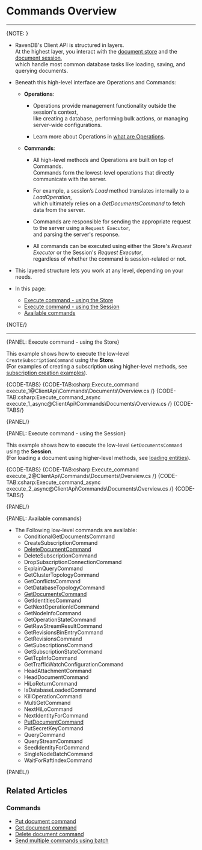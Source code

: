 # Commands Overview
---

{NOTE: }

* RavenDB's Client API is structured in layers.  
  At the highest layer, you interact with the [document store](../../client-api/what-is-a-document-store) and the [document session](../../client-api/session/what-is-a-session-and-how-does-it-work),  
  which handle most common database tasks like loading, saving, and querying documents.

* Beneath this high-level interface are Operations and Commands:

    * **Operations**:

        * Operations provide management functionality outside the session's context,  
          like creating a database, performing bulk actions, or managing server-wide configurations.

        * Learn more about Operations in [what are Operations](../../client-api/operations/what-are-operations).

    * **Commands**:

        * All high-level methods and Operations are built on top of Commands.  
          Commands form the lowest-level operations that directly communicate with the server.

        * For example, a session’s _Load_ method translates internally to a _LoadOperation_,  
          which ultimately relies on a _GetDocumentsCommand_ to fetch data from the server.

        * Commands are responsible for sending the appropriate request to the server using a `Request Executor`,  
          and parsing the server's response.

        * All commands can be executed using either the Store's _Request Executor_ or the Session's _Request Executor_,  
          regardless of whether the command is session-related or not.

* This layered structure lets you work at any level, depending on your needs.

* In this page:
    * [Execute command - using the Store](../../client-api/commands/overview#execute-command---using-the-store)
    * [Execute command - using the Session](../../client-api/commands/overview#execute-command---using-the-session)
    * [Available commands](../../client-api/commands/overview#available-commands)

{NOTE/}

---

{PANEL: Execute command - using the Store}

This example shows how to execute the low-level `CreateSubscriptionCommand` using the **Store**.  
(For examples of creating a subscription using higher-level methods, see [subscription creation examples](../../client-api/data-subscriptions/creation/examples)).

{CODE-TABS}
{CODE-TAB:csharp:Execute_command execute_1@ClientApi\Commands\Documents\Overview.cs /}
{CODE-TAB:csharp:Execute_command_async execute_1_async@ClientApi\Commands\Documents\Overview.cs /}
{CODE-TABS/}

{PANEL/}

{PANEL: Execute command - using the Session}

This example shows how to execute the low-level `GetDocumentsCommand` using the **Session**.  
(For loading a document using higher-level methods, see [loading entities](../../client-api/session/loading-entities)).

{CODE-TABS}
{CODE-TAB:csharp:Execute_command execute_2@ClientApi\Commands\Documents\Overview.cs /}
{CODE-TAB:csharp:Execute_command_async execute_2_async@ClientApi\Commands\Documents\Overview.cs /}
{CODE-TABS/}

{PANEL/}

{PANEL: Available commands}

* The Following low-level commands are available:  
    * ConditionalGetDocumentsCommand  
    * CreateSubscriptionCommand  
    * [DeleteDocumentCommand](../../client-api/commands/documents/delete)  
    * DeleteSubscriptionCommand  
    * DropSubscriptionConnectionCommand  
    * ExplainQueryCommand  
    * GetClusterTopologyCommand  
    * GetConflictsCommand  
    * GetDatabaseTopologyCommand  
    * [GetDocumentsCommand](../../client-api/commands/documents/get)  
    * GetIdentitiesCommand  
    * GetNextOperationIdCommand  
    * GetNodeInfoCommand  
    * GetOperationStateCommand  
    * GetRawStreamResultCommand  
    * GetRevisionsBinEntryCommand  
    * GetRevisionsCommand  
    * GetSubscriptionsCommand  
    * GetSubscriptionStateCommand  
    * GetTcpInfoCommand  
    * GetTrafficWatchConfigurationCommand  
    * HeadAttachmentCommand  
    * HeadDocumentCommand  
    * HiLoReturnCommand  
    * IsDatabaseLoadedCommand  
    * KillOperationCommand  
    * MultiGetCommand  
    * NextHiLoCommand  
    * NextIdentityForCommand  
    * [PutDocumentCommand](../../client-api/commands/documents/put)  
    * PutSecretKeyCommand  
    * QueryCommand  
    * QueryStreamCommand  
    * SeedIdentityForCommand  
    * SingleNodeBatchCommand  
    * WaitForRaftIndexCommand  

{PANEL/}

## Related Articles

### Commands

- [Put document command](../../client-api/commands/documents/put)
- [Get document command](../../client-api/commands/documents/get)
- [Delete document command](../../client-api/commands/documents/delete)
- [Send multiple commands using batch](../../client-api/commands/batches/how-to-send-multiple-commands-using-a-batch)
